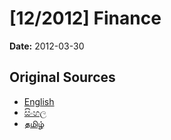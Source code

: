 # [12/2012] Finance

**Date:** 2012-03-30

## Original Sources

- [English](https://documents.gov.lk/view/acts/2012/3/12-2012_E.pdf)
- [සිංහල](https://documents.gov.lk/view/acts/2012/3/12-2012_S.pdf)
- [தமிழ்](https://documents.gov.lk/view/acts/2012/3/12-2012_T.pdf)
